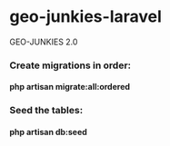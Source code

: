 # geo-junkies-laravel
GEO-JUNKIES 2.0


### Create migrations in order:
#### php artisan migrate:all:ordered

### Seed the tables:
#### php artisan db:seed
